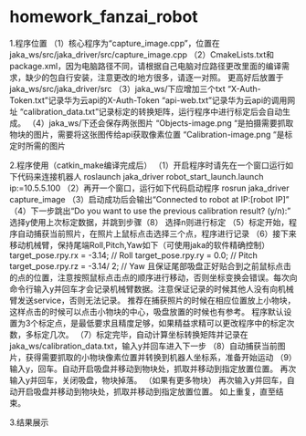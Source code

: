 # homework_fanzai_robot
1.程序位置
（1）核心程序为“capture_image.cpp”，位置在jaka_ws/src/jaka_driver/src/capture_image.cpp
（2）CmakeLists.txt和package.xml，因为电脑路径不同，请根据自己电脑对应路径更改里面的编译需求，缺少的包自行安装，注意更改的地方很多，请逐一对照。
更高好后放置于jaka_ws/src/jaka_driver/src
（3）jaka_ws/下应增加三个txt
“X-Auth-Token.txt”记录华为云api的X-Auth-Token
“api-web.txt”记录华为云api的调用网址
“calibration_data.txt”记录标定的转换矩阵，运行程序中进行标定后会自动生成。
（4）jaka_ws/下还会保存两张图片
“Objects-image.png “是拍摄需要抓取物块的图片，需要将这张图传给api获取像素位置
“Calibration-image.png “是标定时所需的图片

2.程序使用（catkin_make编译完成后）
（1）开启程序时请先在一个窗口运行如下代码来连接机器人
roslaunch jaka_driver robot_start_launch.launch ip:=10.5.5.100
（2）再开一个窗口，运行如下代码启动程序
rosrun jaka_driver capture_image 
（3）启动成功后会输出“Connected to robot at IP:[robot IP]”
（4）下一步跳出“Do you want to use the previous calibration result? (y/n):”
选择y使用上次标定数据，并跳到步骤（8）
选择n则进行标定
（5）标定开始，程序自动捕获当前照片，在照片上鼠标点击选择三个点，程序进行记录
（6）接下来移动机械臂，保持尾端Roll,Pitch,Yaw如下（可使用jaka的软件精确控制）
target_pose.rpy.rx = -3.14;          // Roll
    target_pose.rpy.ry = 0.0;          // Pitch
target_pose.rpy.rz = -3.14/ 2;       // Yaw
且保证尾部吸盘正好贴合到之前鼠标点击的点的位置，注意按照鼠标点击点的顺序进行移动，否则坐标变换会错误。每次向命令行输入y并回车才会记录机械臂数据。注意保证记录的时候其他人没有向机械臂发送service，否则无法记录。
推荐在捕获照片的时候在相应位置放上小物块，这样点击的时候可以点击小物块的中心，吸盘放置的时候也有参考。
程序默认设置为3个标定点，是最低要求且精度足够，如果精益求精可以更改程序中的标定次数，多标定几次。
（7）标定完毕，自动计算坐标转换矩阵并记录在jaka_ws/calibration_data.txt，输入y并回车进入下一步
（8）自动捕获当前图片，获得需要抓取的小物块像素位置并转换到机器人坐标系，准备开始运动
（9）输入y，回车。自动开启吸盘并移动到物块处，抓取并移动到指定放置位置。
再次输入y并回车，关闭吸盘，物块掉落。
（如果有更多物块）
再次输入y并回车，自动开启吸盘并移动到物块处，抓取并移动到指定放置位置。
如上重复，直至结束。

3.结果展示








